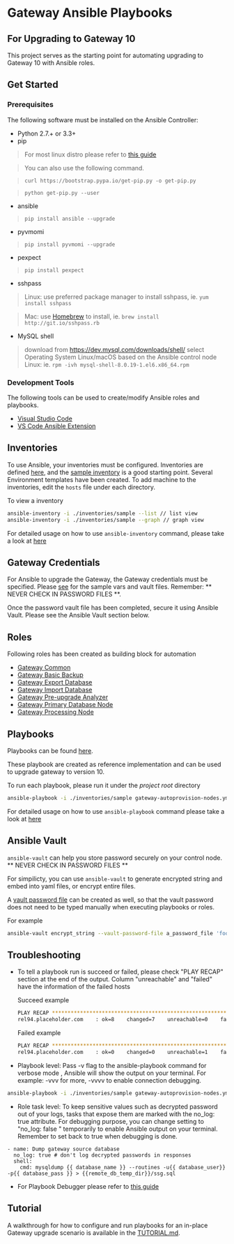 # Gateway Ansible Playbooks

## For Upgrading to Gateway 10
This project serves as the starting point for automating upgrading to Gateway 10 with Ansible roles.

## Get Started

### Prerequisites
The following software must be installed on the Ansible Controller:
* Python 2.7.+ or 3.3+
* pip
> For most linux distro please refer to [this guide](https://www.tecmint.com/install-pip-in-linux/)

> You can also use the following command.

> `curl https://bootstrap.pypa.io/get-pip.py -o get-pip.py` 

> `python get-pip.py --user`

* ansible
> `pip install ansible --upgrade`
* pyvmomi
> `pip install pyvmomi --upgrade`
* pexpect
> `pip install pexpect`

* sshpass
> Linux: use preferred package manager to install sshpass, ie. `yum install sshpass`

> Mac: use [Homebrew](https://brew.sh/) to install, ie. `brew install http://git.io/sshpass.rb`

* MySQL shell
> download from https://dev.mysql.com/downloads/shell/ select Operating System Linux/macOS based on the Ansible control node
> Linux: ie. `rpm -ivh mysql-shell-8.0.19-1.el6.x86_64.rpm`


### Development Tools
The following tools can be used to create/modify Ansible roles and playbooks.
* [Visual Studio Code](https://code.visualstudio.com/)
* [VS Code Ansible Extension](https://marketplace.visualstudio.com/items?itemName=vscoss.vscode-ansible)


## Inventories
To use Ansible, your inventories must be configured. 
Inventories are defined [here](/inventories), and the [sample inventory](/inventories/sample) is a good starting point. Several Environment templates have been created.
To add machine to the inventories, edit the `hosts` file under each directory.

To view a inventory
```bash
ansible-inventory -i ./inventories/sample --list // list view
ansible-inventory -i ./inventories/sample --graph // graph view
```

For detailed usage on how to use `ansible-inventory` command, please take a look at [here](https://docs.ansible.com/ansible/latest/cli/ansible-inventory.html)

## Gateway Credentials
For Ansible to upgrade the Gateway, the Gateway credentials must be specified.  Please [see](/inventories/sample/group_vars/all)
 for the sample vars and vault files. 
Remember: ** NEVER CHECK IN PASSWORD FILES **.

Once the password vault file has been completed, secure it using Ansible Vault. Please see
the Ansible Vault section below.

## Roles
Following roles has been created as building block for automation
* [Gateway Common](/roles/gateway_common)
* [Gateway Basic Backup](/roles/gateway_basic_backup)
* [Gateway Export Database](/roles/gateway_export_database)
* [Gateway Import Database](/roles/gateway_import_database)
* [Gateway Pre-upgrade Analyzer](/roles/gateway_preupgrade_analyzer)
* [Gateway Primary Database Node](/roles/gateway_primary_db_node)
* [Gateway Processing Node](/roles/gateway_processing_node)

## Playbooks
Playbooks can be found [here](/playbooks).

These playbook are created as reference implementation and can be used to upgrade gateway to version 10. 

To run each playbook, please run it under the *project root* directory
```bash
ansible-playbook -i ./inventories/sample gateway-autoprovision-nodes.yml
```

For detailed usage on how to use `ansible-playbook` command please take a look at [here](https://docs.ansible.com/ansible/latest/cli/ansible-playbook.html)

## Ansible Vault
`ansible-vault` can help you store password securely on your control node. ** NEVER CHECK IN PASSWORD FILES **

For simpilicty, you can use `ansible-vault` to generate encrypted string and embed into yaml files, or encrypt entire files.

A [vault password file](https://docs.ansible.com/ansible/latest/user_guide/vault.html#providing-vault-passwords) can be created as well, so that the vault password does not need to be typed manually when executing playbooks or roles.

For example
```bash
ansible-vault encrypt_string --vault-password-file a_password_file 'foobar' --name 'the_secret'
```
## Troubleshooting
* To tell a playbook run is succeed or failed, please check "PLAY RECAP" section at the end of the output. Column "unreachable" and  "failed" have the information of the failed hosts
    
    Succeed example
    ```bash
    PLAY RECAP *************************************************************************************************************
    rel94.placeholder.com    : ok=8    changed=7    unreachable=0    failed=0    skipped=2    rescued=0    ignored=0   
    ```
    Failed example
    ```bash
    PLAY RECAP *************************************************************************************************************
    rel94.placeholder.com    : ok=0    changed=0    unreachable=1    failed=0    skipped=0    rescued=0    ignored=0   
    ```


* Playbook level:
Pass -v flag to the ansible-playbook command for verbose mode , Ansible will show the output on your terminal. 
For example: -vvv for more, -vvvv to enable connection debugging.
```bash
ansible-playbook -i ./inventories/sample gateway-autoprovision-nodes.yml -vvvv
```
* Role task level:
To keep sensitive values such as decrypted password out of your logs, tasks that expose them are marked with the no_log: true attribute.
For debugging purpose, you can change setting to "no_log: false " temporarily to enable Ansible output on your terminal. 
Remember to set back to true when debugging is done.
```
- name: Dump gateway source database
  no_log: true # don't log decrypted passwords in responses
  shell: 
    cmd: mysqldump {{ database_name }} --routines -u{{ database_user}}  -p{{ database_pass }} > {{remote_db_temp_dir}}/ssg.sql
```
* For Playbook Debugger please refer to [this guide](https://docs.ansible.com/ansible/latest/user_guide/playbooks_debugger.html)   

## Tutorial

A walkthrough for how to configure and run playbooks for an in-place Gateway upgrade scenario is available in the [TUTORIAL.md](TUTORIAL.md).
